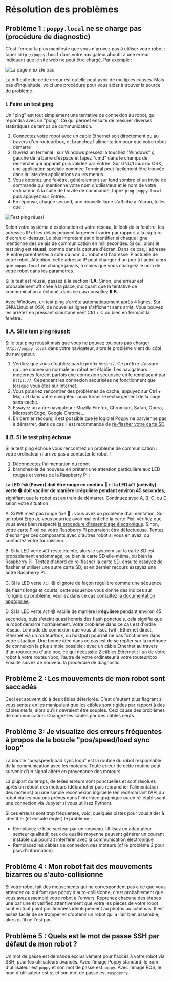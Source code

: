 # Résolution des problèmes

## Problème 1 : `poppy.local` ne se charge pas (procédure de diagnostic)

C'est l'erreur la plus manifeste que vous n'arrivez pas à utiliser votre robot : taper `http://poppy.local` dans votre navigateur aboutit à une erreur indiquant que le site web ne peut être chargé. Par exemple :

![La page n'existe pas](../assembly-guides/ergo-jr/img/IHM/webpage_not_available.jpg)

La difficulté de cette erreur est qu'elle peut avoir de multiples causes. Mais pas d'inquiétude, voici une procédure pour vous aider à trouver la source du problème :

### I. Faire un test ping
Un "ping" est tout simplement une tentative de connexion au robot, qui répondra avec un "pong". Ce qui permet ensuite de mesurer diverses statistiques de temps de communication.

1. Connectez votre robot avec un cable Ethernet soit directement ou au travers d'un routeur/box, et branchez l'alimentation pour que votre robot démarre
2. Ouvrez un terminal : sur Windows pressez la touchez "Windows" ç gauche de la barre d'espace et tapez "cmd" dans le champs de recherche qui apparait puis validez par Entrée. Sur GNU/Linux ou OSX, une application spéciale nommée Terminal peut facilement être trouvée dans la liste des applications ou les menus
3. Vous optenez une fenêtre, généralement sur fond sombre et un invite de commande qui mentionne votre nom d'utilisateur et le nom de votre ordinateur. A la suite de l'invite de commande, tapez `ping poppy.local` puis appuyez sur Entrée.
4. En réponse, chaque second, une nouvelle ligne s'affiche à l'écran, telles que :

![Test ping réussi](/img/ping.png)

Selon votre système d'exploitation et votre réseau, le look de la fenêtre, les adresses IP et les délais peuvent largement varier par rapport à la capture d'écran ci-dessus. Le plus improtant est d'identifier si chaque ligne mentionne des délais de communication en millisecondes. Si oui, alors le test ping est **réussi**, comme dans la capture d'écran. Dans ce cas, l'adresse IP entre parenthèses à côté du nom du robot est l'adresse IP actuelle de votre robot. Attention, cette adresse IP peut changer d'un jour à l'autre alors que `poppy.local` ne change jamais, à moins que vous changiez le nom de votre robot dans les paramètres.

Si le test est réussi, passez à la section **II.A**. Sinon, une erreur est probablement affichée à la place, indiquant que la tentative de communication a échoué, dans ce cas consultez **II.B.**.

Avec Windows, un test ping s'arrête automatiquement après 4 lignes. Sur GNU/Linux et OSX, de nouvelles lignes s'affichent sans arrêt. Vous pouvez les arrêtez en pressant simultanément Ctrl + C ou bien en fermant la fenêtre. 

### II.A. Si le test ping réussit

Si le test ping réussit mais que vous ne pouvez toujours pas charger `http://poppy.local` dans votre navigateur, alors le problème vient du côté du navigateur.

1. Vérifiez que vous n'oubliez pas le préfix `http://`. Ce préfixe s'assure qu'une connexion normale au robot est établie. Les navigateurs modernes forcent parfois une connexion sécurisée en le remplaçant par `https://`. Cependant les connexion sécurisées ne fonctionnent que lorsque vous êtes sur Internet.
2. Vous pourriez rencontrer des problèmes de cache, appuyez sur Ctrl + Maj + R dans votre navigateur pour forcer le rechargement de la page sans cache.
3. Essayez un autre navigateur : Mozilla Firefox, Chromium, Safari, Opera, Microsoft Edge, Google Chrome...
4. En dernier recours, il est possible que le logiciel Poppy ne parvienne pas à démarrer, dans ce cas il est recommandé de [re-flasher votre carte SD](../installation/burn-an-image-file.md).

### II.B. Si le test ping échoue

Si le test ping échoue vous rencontrez un problème de communication : votre ordinateur n'arrive pas à contacter le robot !
1. Déconnectez l'alimentation du robot
2. branchez-la de nouveau en prêtant une attention particulière aux LED rouges et vertes de la Raspberry Pi :

**La LED `PWR` (Power) doit être rouge en continu 🔴** et **la LED `ACT` (activity) verte 🟢 doit vaciller de manière irrégulière pendant environ 45 secondes**, signifiant que le robot est en train de démarrer. Continuez avec A, B, C, ou D selon votre situation :

A. Si `PWR` n'est pas rouge fixe 🔴 : vous avez un problème d'alimentation. Sur un robot Ergo Jr, vous pourriez avoir mal enfiché la carte Pixl, vérifiez que vous avez bien respecté [la procédure d'assemblage électronique](../assembly-guides/ergo-jr/electronic-assembly.md). Sinon, votre carte Pixel ou votre Raspberry Pi pourraient être défectueuse. Tentez d'échanger ces composants avec d'autres robot si vous en avez, ou contactez votre fournisseur.

B. Si la LED verte `ACT` reste éteinte, alors le systèem sur la carte SD est probablement endommagé, ou bien la carte SD elle-même, ou bien la Raspberry Pi. Testez d'abord de [re-flasher la carte SD](../installation/burn-an-image-file.md), ensuite essayez de flasher et utiliser une autre carte SD, et en dernier recours essayez une autre Raspberry Pi.

C. Si la LED verte `ACT` 🟢 clignote de façon régulière comme une séquence de flashs longs et courts, cette séquence vous donne des indices sur l'origine du problème, veuillez dans ce cas consultez [la documentation appropriée](https://www.raspberrypi.org/documentation/configuration/led_blink_warnings.md).

D. Si la LED verte `ACT` 🟢 vacille de manière **irrégulière** pendant environ 45 secondes, puis s'éteint quasi homris des flash ponctuels, cela signifie que le robot démarre normalement. Votre problème dans ce cas est d'ordre réseau. Le mode de connexion que vous utilisez (wifi, Ethernet direct, Ethernet via un routeur/box, ou hostpot) pourrait ne pas fonctionner dans votre situation. Une bonne idée dans ce cas est de se replier sur la méthode de conneixon la plus simple possible : avec un câble Ethernet au travers d'un routeur ou d'une box, ce qui nécessite 2 câbles Ethernet : l'un de votre robot à votre routeur/box, l'autre de votre ordinateur à votre routeur/box. Ensuite suivez de nouveau la procédure de diagnostic.

## Problème 2 : Les mouvements de mon robot sont saccadés

Ceci est souvent dû à des câbles déteriorés. C'est d'autant plus flagrant si vous sentez en les manipulant que les câbles sont rigides par rapport à des câbles neufs, alors qu'ils devraient être souples. Ceci cause des problèmes de communication. Changez les câbles par des câbles neufs.

## Problème 3: Je visualize des erreurs fréquentes à propos de la boucle "pos/speed/load sync loop"

La boucle "pos/speed/load sync loop" est la routine du robot responsable de la communication avec les moteurs. Toute erreur de cette routine peut survenir d'un signal altéré en provenance des moteurs.

La plupart du temps, de telles erreurs sont ponctuelles et sont résolues après un reboot des moteurs (débrancher puis rebrancher l'alimentation des moteurs) ou une simple reconnexion logicielle (en redémarrant l'API du robot via les boutons prévus dans l'interface graphique ou en ré-établissant une connexion via Jupyter si vous utilisez Python).

Si ces erreurs sont trop fréquentes, voici quelques pistes pour vous aider à identifier (et ensuite régler) le problème :

* Remplacez le bloc secteur par un nouveau. Utilisez un adaptateur secteur qualitatif, ceux de qualité moyenne peuvent générer un courant instable qui pourrait interférer avec la communication électronique
* Remplacez les câbles de connexion des moteurs (cf le problème 2 pour plus d'information)

## Problème 4 : Mon robot fait des mouvements bizarres ou s'auto-collisionne

Si votre robot fait des mouvements qui ne correspondent pas à ce que vous attendez ou qui font que poppy s'auto-collisionne, c'est probablement que vous avez assemblé votre robot à l'envers. Reprenez chacune des étapes une par une et vérifiez attentivement que votre les pièces de votre robot sont en tout point positionnées identiquement au photos ou schémas. Il est assez facile de se tromper et d'obtenir un robot qui a l'air bien assemblé, alors qu'il ne l'est pas.

## Problème 5 : Quels est le mot de passe SSH par défaut de mon robot ?

Un mot de passe est demandé exclusivement pour l'accès à votre robot via SSH, pour les utilisateurs avancés. Avec l'image Poppy standard, le nom d'utilisateur est `poppy` et son mot de passe est `poppy`. Avec l'image ROS, le nom d'utilisateur est `pi` et son mot de passe est `raspberry`.